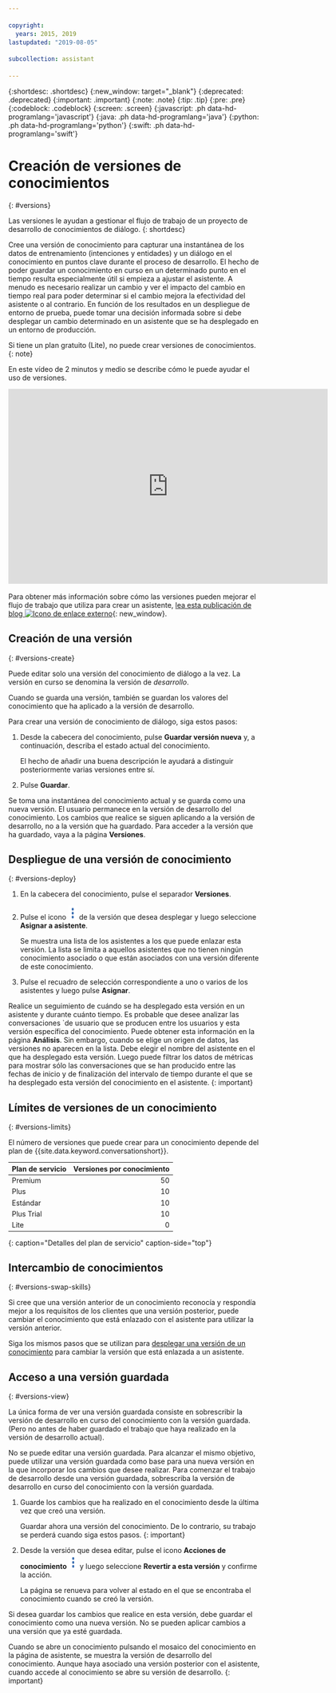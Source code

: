 ```yaml
---

copyright:
  years: 2015, 2019
lastupdated: "2019-08-05"

subcollection: assistant

---
```


{:shortdesc: .shortdesc}
{:new_window: target="_blank"}
{:deprecated: .deprecated}
{:important: .important}
{:note: .note}
{:tip: .tip}
{:pre: .pre}
{:codeblock: .codeblock}
{:screen: .screen}
{:javascript: .ph data-hd-programlang='javascript'}
{:java: .ph data-hd-programlang='java'}
{:python: .ph data-hd-programlang='python'}
{:swift: .ph data-hd-programlang='swift'}

# Creación de versiones de conocimientos
{: #versions}

Las versiones le ayudan a gestionar el flujo de trabajo de un proyecto de desarrollo de conocimientos de diálogo.
{: shortdesc}

Cree una versión de conocimiento para capturar una instantánea de los datos de entrenamiento (intenciones y entidades) y un diálogo en el conocimiento en puntos clave durante el proceso de desarrollo. El hecho de poder guardar un conocimiento en curso en un determinado punto en el tiempo resulta especialmente útil si empieza a ajustar el asistente. A menudo es necesario realizar un cambio y ver el impacto del cambio en tiempo real para poder determinar si el cambio mejora la efectividad del asistente o al contrario. En función de los resultados en un despliegue de entorno de prueba, puede tomar una decisión informada sobre si debe desplegar un cambio determinado en un asistente que se ha desplegado en un entorno de producción.

Si tiene un plan gratuito (Lite), no puede crear versiones de conocimientos.
{: note}

En este vídeo de 2 minutos y medio se describe cómo le puede ayudar el uso de versiones.

<iframe class="embed-responsive-item" id="youtubeplayer" title="Creación de versiones de un conocimiento" type="text/html" width="640" height="390" src="https://www.youtube.com/embed/FDolnBxvcZ8" frameborder="0" webkitallowfullscreen mozallowfullscreen allowfullscreen> </iframe>

Para obtener más información sobre cómo las versiones pueden mejorar el flujo de trabajo que utiliza para crear un asistente,
[lea esta publicación de blog ![Icono de enlace externo](../../icons/launch-glyph.svg "Icono de enlace externo")](https://medium.com/ibm-watson/watson-assistant-versions-announcement-d60869b1f5f){: new_window}.

## Creación de una versión
{: #versions-create}

Puede editar solo una versión del conocimiento de diálogo a la vez. La versión en curso se denomina la versión de *desarrollo*.

Cuando se guarda una versión, también se guardan los valores del conocimiento que ha aplicado a la versión de desarrollo.

Para crear una versión de conocimiento de diálogo, siga estos pasos:

1.  Desde la cabecera del conocimiento, pulse **Guardar versión nueva** y, a continuación, describa el estado actual del conocimiento.

    El hecho de añadir una buena descripción le ayudará a distinguir posteriormente varias versiones entre sí.

1.  Pulse **Guardar**.

Se toma una instantánea del conocimiento actual y se guarda como una nueva versión. El usuario permanece en la versión de desarrollo del conocimiento. Los cambios que realice se siguen aplicando a la versión de desarrollo, no a la versión que ha guardado. Para acceder a la versión que ha guardado, vaya a la página **Versiones**.

## Despliegue de una versión de conocimiento
{: #versions-deploy}

1.  En la cabecera del conocimiento, pulse el separador **Versiones**.
1.  Pulse el icono ![Pulsar para ver acciones](images/kebab-react.png) de la versión que desea desplegar y luego seleccione **Asignar a asistente**.

    Se muestra una lista de los asistentes a los que puede enlazar esta versión. La lista se limita a aquellos asistentes que no tienen ningún conocimiento asociado o que están asociados con una versión diferente de este conocimiento.
1.  Pulse el recuadro de selección correspondiente a uno o varios de los asistentes y luego pulse **Asignar**.

Realice un seguimiento de cuándo se ha desplegado esta versión en un asistente y durante cuánto tiempo. Es probable que desee analizar las conversaciones `de usuario que se producen entre los usuarios y esta versión específica del conocimiento. Puede obtener esta información en la página **Análisis**. Sin embargo, cuando se elige un origen de datos, las versiones no aparecen en la lista. Debe elegir el nombre del asistente en el que ha desplegado esta versión. Luego puede filtrar los datos de métricas para mostrar sólo las conversaciones que se han producido entre las fechas de inicio y de finalización del intervalo de tiempo durante el que se ha desplegado esta versión del conocimiento en el asistente.
{: important}

## Límites de versiones de un conocimiento
{: #versions-limits}

El número de versiones que puede crear para un conocimiento depende del plan de {{site.data.keyword.conversationshort}}.

| Plan de servicio     | Versiones por conocimiento |
|------------------|-------------------:|
| Premium          |                 50 |
| Plus             |                 10 |
| Estándar         |                 10 |
| Plus Trial       |                 10 |
| Lite             |                  0 |
{: caption="Detalles del plan de servicio" caption-side="top"}

## Intercambio de conocimientos
{: #versions-swap-skills}

Si cree que una versión anterior de un conocimiento reconocía y respondía mejor a los requisitos de los clientes que una versión posterior, puede cambiar el conocimiento que está enlazado con el asistente para utilizar la versión anterior.

Siga los mismos pasos que se utilizan para [desplegar una versión de un conocimiento](#versions-deploy) para cambiar la versión que está enlazada a un asistente.

## Acceso a una versión guardada
{: #versions-view}

La única forma de ver una versión guardada consiste en sobrescribir la versión de desarrollo en curso del conocimiento con la versión guardada. (Pero no antes de haber guardado el trabajo que haya realizado en la versión de desarrollo actual).

No se puede editar una versión guardada. Para alcanzar el mismo objetivo, puede utilizar una versión guardada como base para una nueva versión en la que incorporar los cambios que desee realizar. Para comenzar el trabajo de desarrollo desde una versión guardada, sobrescriba la versión de desarrollo en curso del conocimiento con la versión guardada.

1.  Guarde los cambios que ha realizado en el conocimiento desde la última vez que creó una versión.

    Guardar ahora una versión del conocimiento. De lo contrario, su trabajo se perderá cuando siga estos pasos.
    {: important}

1.  Desde la versión que desea editar, pulse el icono **Acciones de conocimiento** ![Acciones de conocimiento](images/kebab-react.png) y luego seleccione **Revertir a esta versión** y confirme la acción.

    La página se renueva para volver al estado en el que se encontraba el conocimiento cuando se creó la versión.

Si desea guardar los cambios que realice en esta versión, debe guardar el conocimiento como una nueva versión. No se pueden aplicar cambios a una versión que ya esté guardada.

Cuando se abre un conocimiento pulsando el mosaico del conocimiento en la página de asistente, se muestra la versión de desarrollo del conocimiento. Aunque haya asociado una versión posterior con el asistente, cuando accede al conocimiento se abre su versión de desarrollo.
{: important}
